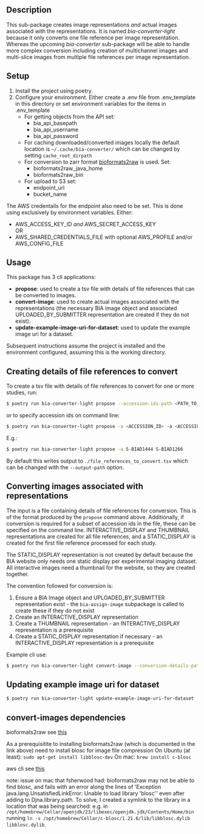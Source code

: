 ## Description
This sub-package creates image representations *and* actual images associated with the representations. It is named *bia-converter-light* because it only converts one file reference per image representation. Whereas the upcoming *bia-converter* sub-package will be able to handle more complex conversion including creation of multichannel images and multi-slice images from multiple file references per image representation.

## Setup

1. Install the project using poetry.
2. Configure your environment. Either create a .env file from .env_template in this directory or set environment variables for the items in .env_template
    * For getting objects from the API set:
        - bia_api_basepath
        - bia_api_username
        - bia_api_password
    * For caching downloaded/converted images locally the default location is `~/.cache/bia-converter/` which can be changed by setting `cache_root_dirpath`
    * For conversion to zarr format [bioformats2raw](https://github.com/glencoesoftware/bioformats2raw) is used. Set:
        - bioformats2raw_java_home
        - bioformats2raw_bin
    * For upload to S3 set:
        - endpoint_url
        - bucket_name

The AWS credentails for the endpoint also need to be set. This is done using exclusively by environment variables. Either:
* AWS_ACCESS_KEY_ID *and* AWS_SECRET_ACCESS_KEY
<br>OR
* AWS_SHARED_CREDENTIALS_FILE with optional AWS_PROFILE and/or AWS_CONFIG_FILE

## Usage
This package has 3 cli applications:
 * **propose**: used to create a tsv file with details of file references that can be converted to images.
 * **convert-image**: used to create actual images associated with the representations (the necessary BIA image object and associated UPLOADED_BY_SUBMITTER representation are created if they do not exist).
 * **update-example-image-uri-for-dataset**: used to update the example image uri for a dataset.

Subsequent instructions assume the project is installed and the environment configured, assuming this is the working directory.

## Creating details of file references to convert
To create a tsv file with details of file references to convert for one or more studies, run:
``` sh
$ poetry run bia-converter-light propose --accession-ids-path <PATH_TO_FILE_CONTAINING_ACCESSION_IDS_ONE_PER_LINE>
```
or to specify accession ids on command line:
``` sh
$ poetry run bia-converter-light propose -a <ACCESSION_ID> -a <ACCESSION_ID>
```
E.g.:
```sh
$ poetry run bia-converter-light propose -a S-BIAD1444 S-BIAD1266
```
By default this writes output to `./file_references_to_convert.tsv` which can be changed with the `--output-path` option.


## Converting images associated with representations
The input is a file containing details of file references for conversion. This is of the format produced by the `propose` command above. Additionally, if conversion is required for a subset of accession ids in the file, these can be specified on the command line. INTERACTIVE_DISPLAY and THUMBNAIL representations are created for all file references, and a STATIC_DISPLAY is created for the first file reference processed for each study.

The STATIC_DISPLAY representation is not created by default because the BIA website only needs one static display per experimental imaging dataset. All interactive images need a thumbnail for the website, so they are created together.

The convention followed for conversion is:
1. Ensure a BIA Image object and UPLOADED_BY_SUBMITTER representation exist - the `bia-assign-image` subpackage is called to create these if they do not exist
2. Create an INTERACTIVE_DISPLAY representation
3. Create a THUMBNAIL representation - an INTERACTIVE_DISPLAY representation is a prerequisite
4. Create a STATIC_DISPLAY representation if necessary - an INTERACTIVE_DISPLAY representation is a prerequisite

Example cli use:
```sh
$ poetry run bia-converter-light convert-image --conversion-details-path <PATH_TO_TSV_WITH_DETAILS_NEEDED_FOR_CONVERSION>
```

## Updating example image uri for dataset
```sh
$ poetry run bia-converter-light update-example-image-uri-for-dataset  <UUID_OF_STATIC_DISPLAY_REPRESENTATION>
```



## convert-images dependencies

bioformats2raw see [this](https://github.com/glencoesoftware/bioformats2raw)

As a prerequisitite to installing bioformats2raw (which is documented in the link above) need to install blosc for image file compression
On Ubuntu (at least): `sudo apt-get install libblosc-dev`
On mac: `brew install c-blosc`

aws cli see [this](https://aws.amazon.com/cli/)

note: issue on mac that fsherwood had: bioformats2raw may not be able to find blosc, and fails with an error along the lines of 'Exception java.lang.UnsatisfiedLinkError: Unable to load library 'blosc'' even after adding to Djna.library.path. To solve, I created a symlink to the library in a location that was being searched: e.g. in `/opt/homebrew/Cellar/openjdk/23/libexec/openjdk.jdk/Contents/Home/bin` running `ln -s /opt/homebrew/Cellar/c-blosc/1.21.6/lib/libblosc.dylib libblosc.dylib`.
